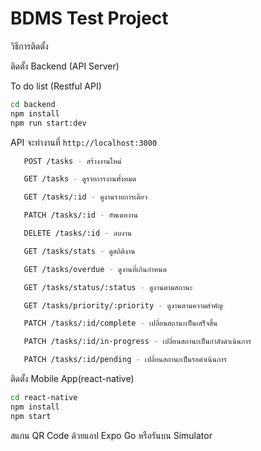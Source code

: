 # BDMS Test Project

วิธีการติดตั้ง

ติดตั้ง Backend (API Server)

To do list (Restful API)
```bash
cd backend
npm install
npm run start:dev
```
API จะทำงานที่ `http://localhost:3000`

```bash
   POST /tasks - สร้างงานใหม่

   GET /tasks - ดูรายการงานทั้งหมด

   GET /tasks/:id - ดูงานรายการเดียว

   PATCH /tasks/:id - อัพเดทงาน

   DELETE /tasks/:id - ลบงาน

   GET /tasks/stats - ดูสถิติงาน

   GET /tasks/overdue - ดูงานที่เกินกำหนด

   GET /tasks/status/:status - ดูงานตามสถานะ

   GET /tasks/priority/:priority - ดูงานตามความสำคัญ

   PATCH /tasks/:id/complete - เปลี่ยนสถานะเป็นเสร็จสิ้น

   PATCH /tasks/:id/in-progress - เปลี่ยนสถานะเป็นกำลังดำเนินการ

   PATCH /tasks/:id/pending - เปลี่ยนสถานะเป็นรอดำเนินการ
```

ติดตั้ง Mobile App(react-native)
```bash
cd react-native
npm install
npm start
```
สแกน QR Code ด้วยแอป Expo Go หรือรันบน Simulator



